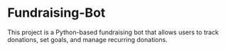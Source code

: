 # Fundraising-Bot
This project is a Python-based fundraising bot that allows users to track donations, set goals, and manage recurring donations.
